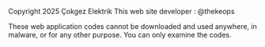 Copyright 2025 Çokgez Elektrik
This web site developer : @thekeops

These web application codes cannot be downloaded and used anywhere, in malware, or for any other purpose. You can only examine the codes.
